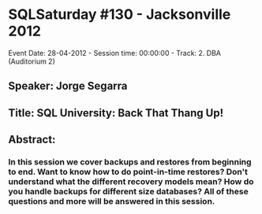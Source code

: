 # SQLSaturday #130 - Jacksonville 2012
Event Date: 28-04-2012 - Session time: 00:00:00 - Track: 2. DBA (Auditorium 2)
## Speaker: Jorge Segarra
## Title: SQL University: Back That Thang Up!
## Abstract:
### In this session we cover backups and restores from beginning to end. Want to know how to do point-in-time restores? Don't understand what the different recovery models mean? How do you handle backups for different size databases? All of these questions and more will be answered in this session. 
